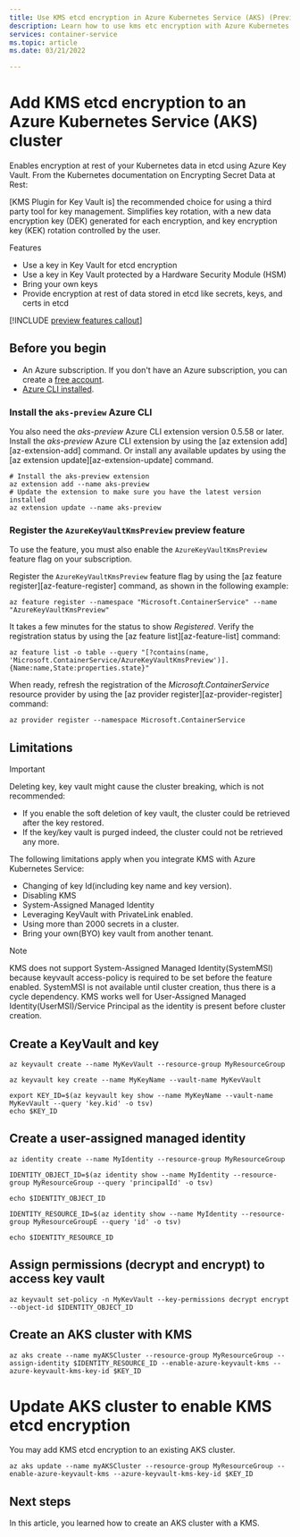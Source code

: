```yaml
---
title: Use KMS etcd encryption in Azure Kubernetes Service (AKS) (Preview)
description: Learn how to use kms etc encryption with Azure Kubernetes Service (AKS)
services: container-service
ms.topic: article
ms.date: 03/21/2022

---
```


# Add KMS etcd encryption to an Azure Kubernetes Service (AKS) cluster

Enables encryption at rest of your Kubernetes data in etcd using Azure Key Vault. From the Kubernetes documentation on Encrypting Secret Data at Rest:

[KMS Plugin for Key Vault is] the recommended choice for using a third party tool for key management. Simplifies key rotation, with a new data encryption key (DEK) generated for each encryption, and key encryption key (KEK) rotation controlled by the user.

Features
* Use a key in Key Vault for etcd encryption
* Use a key in Key Vault protected by a Hardware Security Module (HSM)
* Bring your own keys
* Provide encryption at rest of data stored in etcd like secrets, keys, and certs in etcd

[!INCLUDE [preview features callout](./includes/preview/preview-callout.md)]

## Before you begin

* An Azure subscription. If you don't have an Azure subscription, you can create a [free account](https://azure.microsoft.com/free).
* [Azure CLI installed](/cli/azure/install-azure-cli).

### Install the `aks-preview` Azure CLI

You also need the *aks-preview* Azure CLI extension version 0.5.58 or later. Install the *aks-preview* Azure CLI extension by using the [az extension add][az-extension-add] command. Or install any available updates by using the [az extension update][az-extension-update] command.

```azurecli-interactive
# Install the aks-preview extension
az extension add --name aks-preview
# Update the extension to make sure you have the latest version installed
az extension update --name aks-preview
```

### Register the `AzureKeyVaultKmsPreview` preview feature

To use the feature, you must also enable the `AzureKeyVaultKmsPreview` feature flag on your subscription.

Register the `AzureKeyVaultKmsPreview` feature flag by using the [az feature register][az-feature-register] command, as shown in the following example:

```azurecli-interactive
az feature register --namespace "Microsoft.ContainerService" --name "AzureKeyVaultKmsPreview"
```

It takes a few minutes for the status to show *Registered*. Verify the registration status by using the [az feature list][az-feature-list] command:

```azurecli-interactive
az feature list -o table --query "[?contains(name, 'Microsoft.ContainerService/AzureKeyVaultKmsPreview')].{Name:name,State:properties.state}"
```

When ready, refresh the registration of the *Microsoft.ContainerService* resource provider by using the [az provider register][az-provider-register] command:

```azurecli-interactive
az provider register --namespace Microsoft.ContainerService
```

## Limitations

> [!IMPORTANT]
> Deleting key, key vault might cause the cluster breaking, which is not recommended:
> - If you enable the soft deletion of key vault, the cluster could be retrieved after the key restored.
> - If the key/key vault is purged indeed, the cluster could not be retrieved any more.

The following limitations apply when you integrate KMS with Azure Kubernetes Service:
* Changing of key Id(including key name and key version).
* Disabling KMS
* System-Assigned Managed Identity
* Leveraging KeyVault with PrivateLink enabled.
* Using more than 2000 secrets in a cluster.
* Bring your own(BYO) key vault from another tenant.

> [!NOTE]
> KMS does not support System-Assigned Managed Identity(SystemMSI) because keyvault access-policy is required to be set before the feature enabled.
> SystemMSI is not available until cluster creation, thus there is a cycle dependency.
> KMS works well for User-Assigned Managed Identity(UserMSI)/Service Principal as the identity is present before cluster creation.


## Create a KeyVault and key

```azurecli
az keyvault create --name MyKevVault --resource-group MyResourceGroup
```

```azurecli
az keyvault key create --name MyKeyName --vault-name MyKevVault
```

```azurecli
export KEY_ID=$(az keyvault key show --name MyKeyName --vault-name MyKevVault --query 'key.kid' -o tsv)
echo $KEY_ID
```

## Create a user-assigned managed identity

```azurecli
az identity create --name MyIdentity --resource-group MyResourceGroup
```

```azurecli
IDENTITY_OBJECT_ID=$(az identity show --name MyIdentity --resource-group MyResourceGroup --query 'principalId' -o tsv)
```

```azurecli
echo $IDENTITY_OBJECT_ID
```

```azurecli
IDENTITY_RESOURCE_ID=$(az identity show --name MyIdentity --resource-group MyResourceGroupE --query 'id' -o tsv)
```

```azurecli
echo $IDENTITY_RESOURCE_ID
```


## Assign permissions (decrypt and encrypt) to access key vault

```azurecli-interactive
az keyvault set-policy -n MyKevVault --key-permissions decrypt encrypt --object-id $IDENTITY_OBJECT_ID
```

## Create an AKS cluster with KMS

```azurecli-interactive
az aks create --name myAKSCluster --resource-group MyResourceGroup --assign-identity $IDENTITY_RESOURCE_ID --enable-azure-keyvault-kms --azure-keyvault-kms-key-id $KEY_ID
```

# Update AKS cluster to enable KMS etcd encryption 
You may add KMS etcd encryption to an existing AKS cluster. 

```azurecli-interactive
az aks update --name myAKSCluster --resource-group MyResourceGroup --enable-azure-keyvault-kms --azure-keyvault-kms-key-id $KEY_ID
```

## Next steps

In this article, you learned how to create an AKS cluster with a KMS. 

<!-- LINKS - Internal -->
[aks-support-policies]: support-policies.md
[aks-faq]: faq.md
[azure-cli-install]: /cli/azure/install-azure-cli
